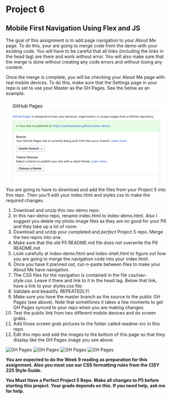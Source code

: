 # Project 6
## Mobile First Navigation Using Flex and JS

The goal of this assignment is to add page navigation to your About Me page. To do this, your are going to merge code from the demo with your existing code. You will have to be careful that all links (including the links in the head tag) are there and work without error. You will also make sure that the merge is done without creating any code errors and without losing any content.

Once the merge is complete, you will be checking your About Me page with real mobile devices. To do this, make sure that the Settings page in your repo is set to use your Master as the GH Pages. See the below as an example.

![GH Pages](https://github.com/cynthiateeters/nav-demo/blob/master/readme-src/GitHubPagesMasterSource.png)


You are going to have to download and add the files from your Project 5 into this repo. Then you'll edit your index.html and styles.css to make the required changes.  

1. Download and unzip this nav-demo repo.
2. In this nav-demo repo, rename index.html to index-demo.html. Also I suggest you delete my photo image files as they are no good for your P6 and they take up a lot of room.
2. Download and unzip your completed and _perfect_ Project 5 repo. Merge the two repos into one.
3. Make sure that the old P5 README.md file does not overwrite the P6 README.md.
4. Look carefully at index-demo.html and index-shell.html to figure out how you are going to merge the navigation code into your index.html.
5. Once you have it planned out, cut-n-paste between files to make your About Me have navigation. 
6. The CSS files for the navigation is contained in the file css/nav-style.css. Leave it there and link to it in the head tag. Below that link, have a link to your styles.css file.
7. Validate and beautify. REPEATEDLY!
8. Make sure you have the master branch as the source to the public GH Pages (see above). Note that somethines it takes a few moments to get GH Pages synced to your repo when you are making changes.
9. Test the public link from two different mobile devices and do screen grabs.
10. Add those screen grab pictures to the folder called readme-src in this repo.
11. Edit this repo and add the images to the bottom of this page so that they display like the GH Pages image you see above.

![GH Pages](https://github.com/cynthiateeters/nav-demo/blob/master/readme-src/iphonex-sc1.png)
![GH Pages](https://github.com/cynthiateeters/nav-demo/blob/master/readme-src/iphonex-sc2.png)
![GH Pages](https://github.com/cynthiateeters/nav-demo/blob/master/readme-src/ipadpro-sc1.png)
![GH Pages](https://github.com/cynthiateeters/nav-demo/blob/master/readme-src/ipadpro.sc2.png)

**You are expected to do the Week 9 reading as preparation for this assignment. Also you must use our CSS formatting rules from the CISY 225 Style Guide.**

**You Must Have a Perfect Project 5 Repo. Make all changes to P5 before starting this project. Your grade depends on this. If you need help, ask me for help.**
